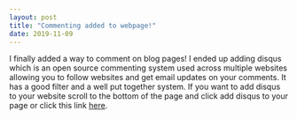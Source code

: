 ```yaml
---
layout: post
title: "Commenting added to webpage!"
date: 2019-11-09
---
```

  I finally added a way to comment on blog pages! I ended up adding disqus which is an open source commenting system used 
across multiple websites allowing you to follow websites and get email updates on your comments. It has a good filter and a 
well put together system. If you want to add disqus to your website scroll to the bottom of the page and click add disqus to 
your page or click this link <a href="https://disqus.com/features/engage/" target="_blank">here</a>.

